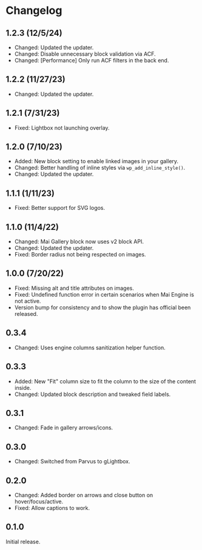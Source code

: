 # Changelog

## 1.2.3 (12/5/24)
* Changed: Updated the updater.
* Changed: Disable unnecessary block validation via ACF.
* Changed: [Performance] Only run ACF filters in the back end.

## 1.2.2 (11/27/23)
* Changed: Updated the updater.

## 1.2.1 (7/31/23)
* Fixed: Lightbox not launching overlay.

## 1.2.0 (7/10/23)
* Added: New block setting to enable linked images in your gallery.
* Changed: Better handling of inline styles via `wp_add_inline_style()`.
* Changed: Updated the updater.

## 1.1.1 (1/11/23)
* Fixed: Better support for SVG logos.

## 1.1.0 (11/4/22)
* Changed: Mai Gallery block now uses v2 block API.
* Changed: Updated the updater.
* Fixed: Border radius not being respected on images.

## 1.0.0 (7/20/22)
* Fixed: Missing alt and title attributes on images.
* Fixed: Undefined function error in certain scenarios when Mai Engine is not active.
* Version bump for consistency and to show the plugin has official been released.

## 0.3.4
* Changed: Uses engine columns sanitization helper function.

## 0.3.3
* Added: New "Fit" column size to fit the column to the size of the content inside.
* Changed: Updated block description and tweaked field labels.

## 0.3.1
* Changed: Fade in gallery arrows/icons.

## 0.3.0
* Changed: Switched from Parvus to gLightbox.

## 0.2.0
* Changed: Added border on arrows and close button on hover/focus/active.
* Fixed: Allow captions to work.

## 0.1.0
Initial release.

